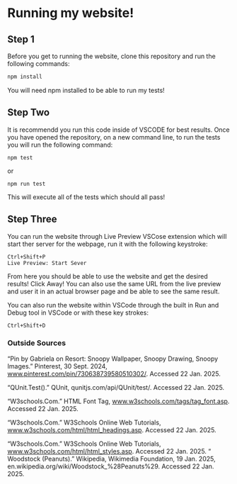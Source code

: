 

# Running my website!

## Step 1

Before you get to running the website, clone this repository and run the following commands:

```bash
npm install
```
You will need npm installed to be able to run my tests!

## Step Two

It is recommendd you run this code inside of VSCODE for best results. Once you have opened the repository, on a new command line,
to run the tests you will run the following command:

    npm test
or 

    npm run test

This will execute all of the tests which should all pass!

## Step Three

You can run the website through Live Preview VSCose extension which will start ther server for the webpage, run it with the following keystroke: 

    Ctrl+Shift+P
    Live Preview: Start Sever

From here you should be able to use the website and get the desired results! Click Away!
You can also use the same URL from the live preview and user it in an actual browser page and be able to see the same result. 

You can also run the website within VSCode through the built in Run and Debug tool in VSCode or with these key strokes:

    Ctrl+Shift+D

### Outside Sources 

“Pin by Gabriela on Resort: Snoopy Wallpaper, Snoopy Drawing, Snoopy Images.” Pinterest, 30 Sept. 2024, www.pinterest.com/pin/730638739580510302/. Accessed 22 Jan. 2025. 

“QUnit.Test().” QUnit, qunitjs.com/api/QUnit/test/. Accessed 22 Jan. 2025. 

“W3schools.Com.” HTML Font Tag, www.w3schools.com/tags/tag_font.asp. Accessed 22 Jan. 2025. 

“W3schools.Com.” W3Schools Online Web Tutorials, www.w3schools.com/html/html_headings.asp. Accessed 22 Jan. 2025. 

“W3schools.Com.” W3Schools Online Web Tutorials, www.w3schools.com/html/html_styles.asp. Accessed 22 Jan. 2025. 
“
Woodstock (Peanuts).” Wikipedia, Wikimedia Foundation, 19 Jan. 2025, en.wikipedia.org/wiki/Woodstock_%28Peanuts%29. Accessed 22 Jan. 2025. 
